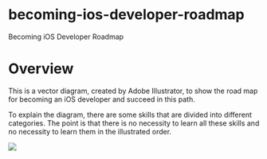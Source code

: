 # becoming-ios-developer-roadmap
Becoming iOS Developer Roadmap


# Overview

This is a vector diagram, created by Adobe Illustrator, to show the road map for becoming an iOS developer and succeed in this path. 

To explain the diagram, there are some skills that are divided into different categories. The point is that there is no necessity to learn all these skills and no necessity to learn them in the illustrated order.

![](https://amirrezaeghtedari.com/wp-content/uploads/2020/03/iOS-Development-Roadmap-01.png)

